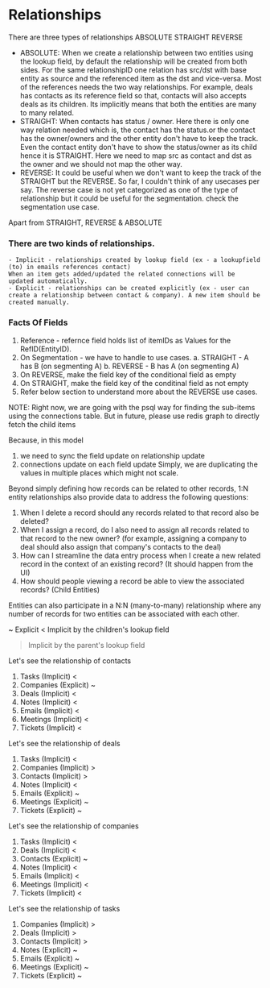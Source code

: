 # Relationships

There are three types of relationships
ABSOLUTE
STRAIGHT
REVERSE

- ABSOLUTE: When we create a relationship between two entities using the lookup field, by default the relationship will be created from both sides. For the same relationshipID one relation has src/dst with base entity as source and the referenced item as the dst and vice-versa.
Most of the references needs the two way relationships. For example, deals has contacts as its reference field so that, contacts will also accepts deals as its children. Its implicitly means that both the entities are many to many related. 
- STRAIGHT: When contacts has status / owner. Here there is only one way relation needed which is, the contact has the status.or the contact has the owner/owners and the other entity don't have to keep the track. Even the contact entity don't have to show the status/owner as its child hence it is STRAIGHT. Here we need to map src as contact and dst as the owner and we should not map the other way.
- REVERSE: It could be useful when we don't want to keep the track of the STRAIGHT but the REVERSE. So far, I couldn't think of any usecases per say. The reverse case is not yet categorized as one of the type of relationship but it could be useful for the segmentation. check the segmentation use case.

Apart from STRAIGHT, REVERSE & ABSOLUTE
### There are two kinds of relationships.
    - Implicit - relationships created by lookup field (ex - a lookupfield (to) in emails references contact)
    When an item gets added/updated the related connections will be updated automatically.
    - Explicit - relationships can be created explicitly (ex - user can create a relationship between contact & company). A new item should be created manually.

### Facts Of Fields
1. Reference - refernce field holds list of itemIDs as Values for the RefID(EntityID).
2. On Segmentation - we have to handle to use cases. 
    a. STRAIGHT - A has B (on segmenting A)
    b. REVERSE  - B has A (on segmenting A)
3. On REVERSE, make the field key of the conditional field as empty
4. On STRAIGHT, make the field key of the conditinal field as not empty
5. Refer below section to understand more about the REVERSE use cases.




NOTE: Right now, we are going with the psql way for finding the sub-items using the connections table.
But in future, please use redis graph to directly fetch the child items

Because, in this model
1. we need to sync the field update on relationship update
2. connections update on each field update
Simply, we are duplicating the values in multiple places which might not scale.

Beyond simply defining how records can be related to other records, 1:N entity relationships also provide data to address the following questions:

1. When I delete a record should any records related to that record also be deleted?
2. When I assign a record, do I also need to assign all records related to that record to the new owner? (for example, assigning a company to deal should also assign that company's contacts to the deal)
3. How can I streamline the data entry process when I create a new related record in the context of an existing record? (It should happen from the UI)
4. How should people viewing a record be able to view the associated records? (Child Entities)

Entities can also participate in a N:N (many-to-many) relationship where any number of records for two entities can be associated with each other.

~ Explicit 
< Implicit by the children's lookup field
> Implicit by the parent's lookup field

Let's see the relationship of contacts
1. Tasks (Implicit) <
2. Companies (Explicit) ~
3. Deals (Implicit) <
4. Notes (Implicit) <
5. Emails (Implicit) <
6. Meetings (Implicit) <
7. Tickets (Implicit) <

Let's see the relationship of deals
1. Tasks (Implicit) <
2. Companies (Implicit) >
3. Contacts (Implicit) >
4. Notes (Implicit) <
5. Emails (Explicit) ~
6. Meetings (Explicit) ~
7. Tickets (Explicit) ~

Let's see the relationship of companies
1. Tasks (Implicit) <
2. Deals (Implicit) <
3. Contacts (Explicit) ~
4. Notes (Implicit) <
5. Emails (Implicit) <
6. Meetings (Implicit) <
7. Tickets (Implicit) <

Let's see the relationship of tasks
1. Companies (Implicit) >
2. Deals (Implicit) >
3. Contacts (Implicit) >
4. Notes (Explicit) ~
5. Emails (Explicit) ~
6. Meetings (Explicit) ~
7. Tickets (Explicit) ~

